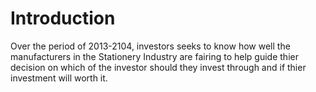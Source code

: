 # Introduction

Over the period of 2013-2104, investors seeks to know how well the manufacturers in the Stationery Industry are fairing to help guide thier decision on which of the investor should they invest through and if thier investment will worth it.
